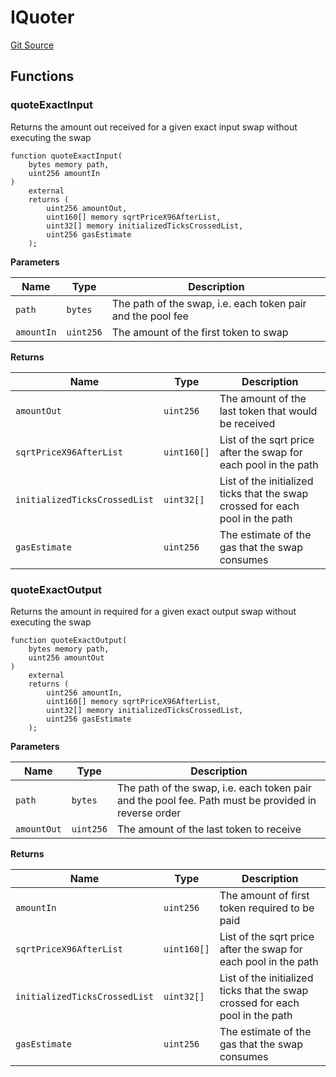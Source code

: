 # IQuoter
[Git Source](https://github.com/moss-eth/zap/blob/837dea0ecd01a90cfb6c452fb41dfd93b5be22d4/src/interfaces/IUniswap.sol)


## Functions
### quoteExactInput

Returns the amount out received for a given exact input swap
without executing the swap


```solidity
function quoteExactInput(
    bytes memory path,
    uint256 amountIn
)
    external
    returns (
        uint256 amountOut,
        uint160[] memory sqrtPriceX96AfterList,
        uint32[] memory initializedTicksCrossedList,
        uint256 gasEstimate
    );
```
**Parameters**

|Name|Type|Description|
|----|----|-----------|
|`path`|`bytes`|The path of the swap, i.e. each token pair and the pool fee|
|`amountIn`|`uint256`|The amount of the first token to swap|

**Returns**

|Name|Type|Description|
|----|----|-----------|
|`amountOut`|`uint256`|The amount of the last token that would be received|
|`sqrtPriceX96AfterList`|`uint160[]`|List of the sqrt price after the swap for each pool in the path|
|`initializedTicksCrossedList`|`uint32[]`|List of the initialized ticks that the swap crossed for each pool in the path|
|`gasEstimate`|`uint256`|The estimate of the gas that the swap consumes|


### quoteExactOutput

Returns the amount in required for a given exact output swap
without executing the swap


```solidity
function quoteExactOutput(
    bytes memory path,
    uint256 amountOut
)
    external
    returns (
        uint256 amountIn,
        uint160[] memory sqrtPriceX96AfterList,
        uint32[] memory initializedTicksCrossedList,
        uint256 gasEstimate
    );
```
**Parameters**

|Name|Type|Description|
|----|----|-----------|
|`path`|`bytes`|The path of the swap, i.e. each token pair and the pool fee. Path must be provided in reverse order|
|`amountOut`|`uint256`|The amount of the last token to receive|

**Returns**

|Name|Type|Description|
|----|----|-----------|
|`amountIn`|`uint256`|The amount of first token required to be paid|
|`sqrtPriceX96AfterList`|`uint160[]`|List of the sqrt price after the swap for each pool in the path|
|`initializedTicksCrossedList`|`uint32[]`|List of the initialized ticks that the swap crossed for each pool in the path|
|`gasEstimate`|`uint256`|The estimate of the gas that the swap consumes|


